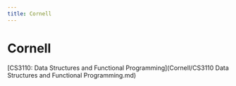 ```yaml
---
title: Cornell
---
```


# Cornell

[CS3110: Data Structures and Functional Programming](Cornell/CS3110 Data Structures and Functional Programming.md)